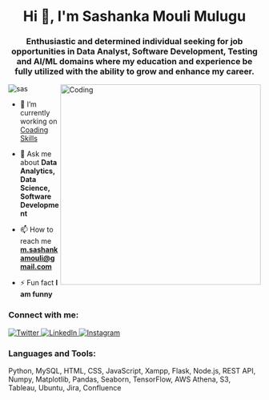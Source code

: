 <h1 align="center">Hi 👋, I'm Sashanka Mouli Mulugu</h1>
<h3 align="center">Enthusiastic and determined individual seeking for job opportunities in Data Analyst, Software Development, Testing and AI/ML domains where my education and experience be fully utilized with the ability to grow and enhance my career.</h3>
<img align="right" alt="Coding" width="400" src="https://cdn.dribbble.com/users/1708816/screenshots/15637256/media/f9826f0af8a49462f048262a8502035b.gif">
<p align="left"> <img alt="sas" src="https://komarev.com/ghpvc/?username=sashak113&label=Profile%20views&color=0e75b6&style=flat" alt="sashak113" /> </p>


- 🔭 I’m currently working on [Coading Skills](https://colab.research.google.com/drive/1Y1dgyGAA7fMTbVsMYGxAN1OBnXTkuIRq#scrollTo=8X_qKCzw8-mj)

- 💬 Ask me about **Data Analytics, Data Science, Software Development**

- 📫 How to reach me **m.sashankamouli@gmail.com**

- ⚡ Fun fact **I am funny**

<h3 align="left">Connect with me:</h3>
<div class="social-icons">
    <a href="https://twitter.com/m_sashanka" target="_blank">
      <img src="https://img.shields.io/twitter/follow/m_sashanka?logo=twitter&style=for-the-badge" alt="Twitter">
    </a>
    <a href="https://linkedin.com/in/sashankmulugu" target="_blank">
      <img src="https://img.shields.io/badge/LinkedIn-Connect-blue?style=for-the-badge&logo=linkedin" alt="LinkedIn">
    </a>
    <a href="https://instagram.com/i_am__sashank" target="_blank">
      <img src="https://img.shields.io/badge/Instagram-Follow-red?style=for-the-badge&logo=instagram" alt="Instagram">
    </a>
  </div>

<h3 align="left">Languages and Tools:</h3>

<p>
  Python, MySQL, HTML, CSS, JavaScript, Xampp, Flask, Node.js, REST API,
  Numpy, Matplotlib, Pandas, Seaborn, TensorFlow,
  AWS Athena, S3, Tableau, Ubuntu,
  Jira, Confluence
</p>
